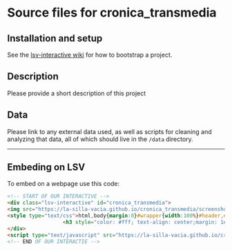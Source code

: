Source files for cronica_transmedia
=====

## Installation and setup

See the [lsv-interactive wiki](https://github.com/La-Silla-Vacia/lsv-interactive/wiki) for how to bootstrap a project.

## Description

Please provide a short description of this project

## Data
Please link to any external data used, as well as scripts for cleaning and analyzing that data, all of which should live in the `/data` directory.

---

## Embeding on LSV
To embed on a webpage use this code:
```html
<!-- START OF OUR INTERACTIVE -->
<div class="lsv-interactive" id="cronica_transmedia">
<img src="https://la-silla-vacia.github.io/cronica_transmedia/screenshot.jpg" class="screenshot" style="width:100%;">
<style type="text/css">html,body{margin:0}#wrapper{width:100%}#header,#footer,#footer .row{margin:0 auto;position:relative;z-index:10}.article-full{background-color:#000;padding:0;width:100%}.info-author,.author{position:absolute}.article-main-body .author{display:block;position:absolute;z-index:40;width:100%;background:rgba(25,25,25,.4);top:0;margin-top:0;padding:0 1em}.article-sidebar.col-md-4.col-lg-3,.article-meta,.article-main-body .img-container{display:none}.field-item>p,.img-container{max-width:713px}.article-main-body{padding:0;margin:0}.article-main-body>.col-sm-12,.links.list-inline,.article-main-body>p{display:none}.tabs{position:absolute;z-index:1;width:100%}.alert-block{position:absolute;z-index:1;right:1em}#comments{max-width:1000px;margin:0 auto;float:none}#content{background:#fff}.article-content.col-md-8,.news{margin:0;padding:0;width:100%;}</style>
                  <h3 style="color: #fff; text-align: center;margin: 1em 0;"><em>Página está siendo cargada...</em>
</div>
<script type="text/javascript" src="https://la-silla-vacia.github.io/cronica_transmedia/script.js"></script>
<!-- END OF OUR INTERACTIE -->
```